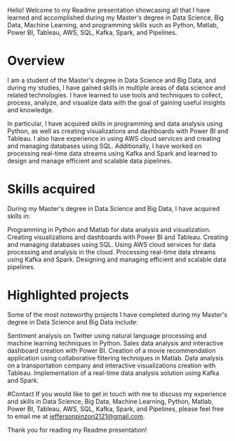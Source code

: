 Hello! Welcome to my Readme presentation showcasing all that I have learned and accomplished during my Master's degree in Data Science,
Big Data, Machine Learning, and programming skills such as Python, Matlab, Power BI, Tableau, AWS, SQL, Kafka, Spark, and Pipelines.

# Overview
I am a student of the Master's degree in Data Science and Big Data, and during my studies, I have gained skills in multiple areas of data science 
and related technologies. I have learned to use tools and techniques to collect, process, analyze, and visualize data with the goal of gaining useful
insights and knowledge.

In particular, I have acquired skills in programming and data analysis using Python,
as well as creating visualizations and dashboards with Power BI and Tableau. 
I also have experience in using AWS cloud services and creating and managing databases using SQL. 
Additionally, I have worked on processing real-time data streams using Kafka and Spark and learned to design and manage efficient and scalable data pipelines.

# Skills acquired
During my Master's degree in Data Science and Big Data, I have acquired skills in:

Programming in Python and Matlab for data analysis and visualization.
Creating visualizations and dashboards with Power BI and Tableau.
Creating and managing databases using SQL.
Using AWS cloud services for data processing and analysis in the cloud.
Processing real-time data streams using Kafka and Spark.
Designing and managing efficient and scalable data pipelines.

# Highlighted projects
Some of the most noteworthy projects I have completed during my Master's degree in Data Science and Big Data include:

Sentiment analysis on Twitter using natural language processing and machine learning techniques in Python.
Sales data analysis and interactive dashboard creation with Power BI.
Creation of a movie recommendation application using collaborative filtering techniques in Matlab.
Data analysis on a transportation company and interactive visualizations creation with Tableau.
Implementation of a real-time data analysis solution using Kafka and Spark.

#Contact
If you would like to get in touch with me to discuss my experience and skills in Data Science, Big Data,
Machine Learning, Python, Matlab, Power BI, Tableau, AWS, SQL, Kafka, Spark, and Pipelines,
please feel free to email me at jeffersonpinzon2121@gmail.com.

Thank you for reading my Readme presentation!
